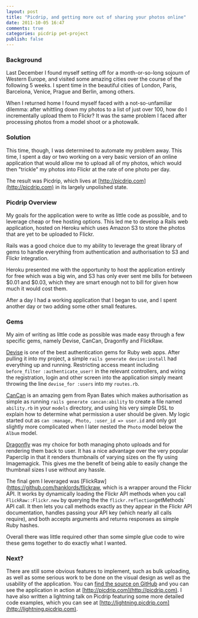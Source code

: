 ```yaml
---
layout: post
title: "Picdrip, and getting more out of sharing your photos online"
date: 2011-10-05 16:47
comments: true
categories: picdrip pet-project
publish: false
---
```


### Background

Last December I found myself setting off for a month-or-so-long sojourn of Western Europe, and visited some amazing cities over the course of the following 5 weeks. I spent time in the beautiful cities of London, Paris, Barcelona, Venice, Prague and Berlin, among others.

When I returned home I found myself faced with a not-so-unfamiliar dilemma: after whittling down my photos to a list of just over 100, how do I incrementally upload them to Flickr? It was the same problem I faced after processing photos from a model shoot or a photowalk.

### Solution

This time, though, I was determined to automate my problem away. This time, I spent a day or two working on a very basic version of an online application that would allow me to upload all of my photos, which would then "trickle" my photos into Flickr at the rate of one photo per day.

The result was Picdrip, which lives at [http://picdrip.com](http://picdrip.com) in its largely unpolished state.

### Picdrip Overview

My goals for the application were to write as little code as possible, and to leverage cheap or free hosting options. This led me to develop a Rails web application, hosted on Heroku which uses Amazon S3 to store the photos that are yet to be uploaded to Flickr.

Rails was a good choice due to my ability to leverage the great library of gems to handle everything from authentication and authorisation to S3 and Flickr integration.

Heroku presented me with the opportunity to host the application entirely for free which was a big win, and S3 has only ever sent me bills for between $0.01 and $0.03, which they are smart enough not to bill for given how much it would cost them.

After a day I had a working application that I began to use, and I spent another day or two adding some other small features.

### Gems

My aim of writing as little code as possible was made easy through a few specific gems, namely Devise, CanCan, Dragonfly and FlickRaw.

[Devise](https://github.com/plataformatec/devise) is one of the best authentication gems for Ruby web apps. After pulling it into my project, a simple `rails generate devise:install` had everything up and running. Restricting access meant including `before_filter :authenticate_user!` in the relevant controllers, and wiring the registration, login and other screen into the application simply meant throwing the line `devise_for :users` into my `routes.rb`.

[CanCan](https://github.com/ryanb/cancan) is an amazing gem from Ryan Bates which makes authorisation as simple as running `rails generate cancan:ability` to create a file named `ability.rb` in your `models` directory, and using his very simple DSL to explain how to determine what permission a user should be given. My logic started out as `can :manage, Photo, :user_id => user.id` and only got slightly more complicated when I later nested the `Photo` model below the `Album` model.

[Dragonfly](https://github.com/markevans/dragonfly/) was my choice for both managing photo uploads and for rendering them back to user. It has a nice advantage over the very popular Paperclip in that it renders thumbnails of varying sizes on the fly using Imagemagick. This gives me the benefit of being able to easily change the thumbnail sizes I use without any hassle.

The final gem I leveraged was [FlickRaw](https://github.com/hanklords/flickraw, which is a wrapper around the Flickr API. It works by dynamically loading the Flickr API methods when you call `FlickRaw::Flickr.new` by querying the the `flickr.reflection`getMethods` API call. It then lets you call methods exactly as they appear in the Flickr API documentation, handles passing your API key (which nearly all calls require), and both accepts arguments and returns responses as simple Ruby hashes.

Overall there was little required other than some simple glue code to wire these gems together to do exactly what I wanted.

### Next?

There are still some obvious features to implement, such as bulk uploading, as well as some serious work to be done on the visual design as well as the usability of the application. You can [find the source on GitHub](https://www.github.com/jamesottaway/picdrip) and you can see the application in action at [http://picdrip.com](http://picdrip.com). I have also written a lightning talk on Picdrip featuring some more detailed code examples, which you can see at [http://lightning.picdrip.com](http://lightning.picdrip.com).
